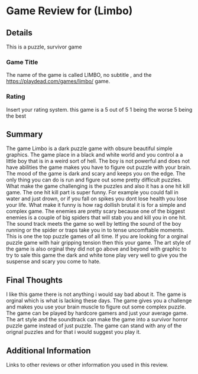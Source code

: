 # Game Review for (Limbo)

## Details
This is a puzzle, survivor game

### Game Title
The name of the game is called LIMBO, no subtitle , and the https://playdead.com/games/limbo/ game.

### Rating
Insert your rating system. this game is a 5 out of 5 1 being the worse 5 being the best 
## Summary
The game Limbo is a dark puzzle game with obsure beautiful simple graphics. The game place in a black and white world and you control a a little boy that is in a weird sort of hell. The boy is not powerful and does not have abilities the game makes you have to figure out puzzle with your brain. 
  The mood of the game is dark and scary and keeps you on the edge. The only thing you can do is run and figure out some pretty difficult puzzles. What make the game challenging is the puzzles and also it has  a one hit kill game. The one hit kill part is super funny. For example you could fall in water and just drown, or if you fall on spikes you dont lose health you lose your life. What make it funny is how rag dollish brutal it is for a simple and complex game.
  The enemies are pretty scary because one of the biggest enemies is a couple of big spiders that will stab you and kill you in one hit.
  The sound track meets the game so well by letting the sound of the boy running or the spider or traps take you in to tense uncomftable moments. This is one the top puzzle games of all time. If you are looking for a orginal puzzle game with hair gripping tension then this your game.
  The art style of the game is also orginal they did not go above and beyond with graphic to try to sale this game the dark and white tone play very well to give you the suspense and scary you come to hate.

## Final Thoughts
I like this game there is not anything i would say bad about it. The game is orginal which is what is lacking these days. The game gives you a challenge and makes you use your brain muscle to figure out some complex puzzle. The game can be played by hardcore gamers and just your average game. The art style and the soundtrack can make the game into a survivor horror puzzle game instead of just puzzle. The game can stand with any of the orignal puzzles and for that i would suggest you play it. 

## Additional Information
Links to other reviews or other information you used in this review.
